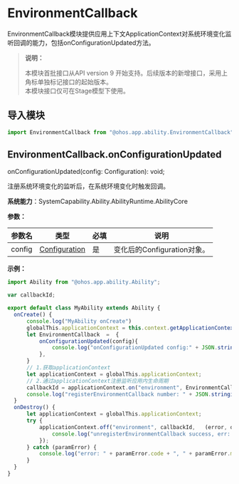 # EnvironmentCallback

EnvironmentCallback模块提供应用上下文ApplicationContext对系统环境变化监听回调的能力，包括onConfigurationUpdated方法。

> **说明：**
> 
> 本模块首批接口从API version 9 开始支持。后续版本的新增接口，采用上角标单独标记接口的起始版本。  
> 本模块接口仅可在Stage模型下使用。


## 导入模块

```js
import EnvironmentCallback from "@ohos.app.ability.EnvironmentCallback";
```


## EnvironmentCallback.onConfigurationUpdated

onConfigurationUpdated(config: Configuration): void;

注册系统环境变化的监听后，在系统环境变化时触发回调。

**系统能力**：SystemCapability.Ability.AbilityRuntime.AbilityCore

**参数：**

  | 参数名 | 类型 | 必填 | 说明 | 
  | -------- | -------- | -------- | -------- |
  | config | [Configuration](js-apis-configuration.md) | 是 | 变化后的Configuration对象。 |

**示例：**
    

  ```js
import Ability from "@ohos.app.ability.Ability";

var callbackId;

export default class MyAbility extends Ability {
    onCreate() {
        console.log("MyAbility onCreate")
        globalThis.applicationContext = this.context.getApplicationContext();
        let EnvironmentCallback  =  {
            onConfigurationUpdated(config){
                console.log("onConfigurationUpdated config:" + JSON.stringify(config));
            },
        }
        // 1.获取applicationContext
        let applicationContext = globalThis.applicationContext;
        // 2.通过applicationContext注册监听应用内生命周期
        callbackId = applicationContext.on("environment", EnvironmentCallback);
        console.log("registerEnvironmentCallback number: " + JSON.stringify(callbackId));
    }
    onDestroy() {
        let applicationContext = globalThis.applicationContext;
        try {
            applicationContext.off("environment", callbackId,   (error, data) => {
                console.log("unregisterEnvironmentCallback success, err: " + JSON.stringify(error));
            });
        } catch (paramError) {
            console.log("error: " + paramError.code + ", " + paramError.message);
        }
    }
}
  ```
